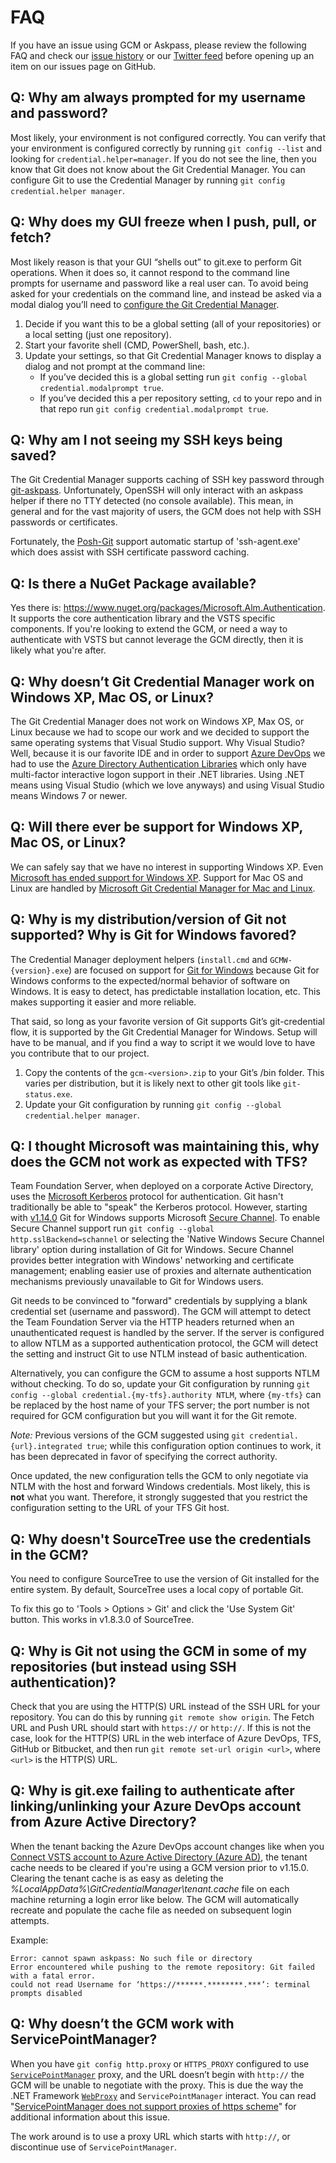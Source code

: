 # FAQ

If you have an issue using GCM or Askpass, please review the following FAQ and check our [issue history](https://github.com/Microsoft/Git-Credential-Manager-for-Windows/issues) or our [Twitter feed](https://twitter.com/microsoftgit) before opening up an item on our issues page on GitHub.

## Q: Why am always prompted for my username and password?

Most likely, your environment is not configured correctly.
You can verify that your environment is configured correctly by running `git config --list` and looking for `credential.helper=manager`.
If you do not see the line, then you know that Git does not know about the Git Credential Manager.
You can configure Git to use the Credential Manager by running `git config credential.helper manager`.

## Q: Why does my GUI freeze when I push, pull, or fetch?

Most likely reason is that your GUI “shells out” to git.exe to perform Git operations.
When it does so, it cannot respond to the command line prompts for username and password like a real user can.
To avoid being asked for your credentials on the command line, and instead be asked via a modal dialog you’ll need to [configure the Git Credential Manager](Configuration.md#modalprompt).

1. Decide if you want this to be a global setting (all of your repositories) or a local setting (just one repository).
2. Start your favorite shell (CMD, PowerShell, bash, etc.).
3. Update your settings, so that Git Credential Manager knows to display a dialog and not prompt at the command line:
   * If you’ve decided this is a global setting run `git config --global credential.modalprompt true`.
   * If you’ve decided this a per repository setting, `cd` to your repo and in that repo run `git config credential.modalprompt true`.

## Q: Why am I not seeing my SSH keys being saved?

The Git Credential Manager supports caching of SSH key password through [git-askpass](Askpass.md).
Unfortunately, OpenSSH will only interact with an askpass helper if there no TTY detected (no console available).
This mean, in general and for the vast majority of users, the GCM does not help with SSH passwords or certificates.

Fortunately, the [Posh-Git](https://github.com/dahlbyk/posh-git) support automatic startup of 'ssh-agent.exe' which does assist with SSH certificate password caching.

## Q: Is there a NuGet Package available?

Yes there is: <https://www.nuget.org/packages/Microsoft.Alm.Authentication>.
It supports the core authentication library and the VSTS specific components.
If you're looking to extend the GCM, or need a way to authenticate with VSTS but cannot leverage the GCM directly, then it is likely what you're after.

## Q: Why doesn’t Git Credential Manager work on Windows XP, Mac OS, or Linux?

The Git Credential Manager does not work on Windows XP, Max OS, or Linux because we had to scope our work and we decided to support the same operating systems that Visual Studio support.
Why Visual Studio?
Well, because it is our favorite IDE and in order to support [Azure DevOps](https://www.visualstudio.com/en-us/products/visual-studio-team-services-vs.aspx) we had to use the [Azure Directory Authentication Libraries](https://github.com/AzureAD) which only have multi-factor interactive logon support in their .NET libraries.
Using .NET means using Visual Studio (which we love anyways) and using Visual Studio means Windows 7 or newer.

## Q: Will there ever be support for Windows XP, Mac OS, or Linux?

We can safely say that we have no interest in supporting Windows XP.
Even [Microsoft has ended support for Windows XP](https://windows.microsoft.com/en-us/windows/end-support-help).
Support for Mac OS and Linux are handled by [Microsoft Git Credential Manager for Mac and Linux](https://github.com/Microsoft/Git-Credential-Manager-for-Mac-and-Linux).

## Q: Why is my distribution/version of Git not supported? Why is Git for Windows favored?

The Credential Manager deployment helpers (`install.cmd` and `GCMW-{version}.exe`) are focused on support for [Git for Windows](https://github.com/git-for-windows) because Git for Windows conforms to the expected/normal behavior of software on Windows.
It is easy to detect, has predictable installation location, etc. This makes supporting it easier and more reliable.

That said, so long as your favorite version of Git supports Git’s git-credential flow, it is supported by the Git Credential Manager for Windows.
Setup will have to be manual, and if you find a way to script it we would love to have you contribute that to our project.

1. Copy the contents of the `gcm-<version>.zip` to your Git’s /bin folder.
   This varies per distribution, but it is likely next to other git tools like `git-status.exe`.
2. Update your Git configuration by running `git config --global credential.helper manager`.

## Q: I thought Microsoft was maintaining this, why does the GCM not work as expected with TFS?

Team Foundation Server, when deployed on a corporate Active Directory, uses the [Microsoft Kerberos](https://msdn.microsoft.com/en-us/library/windows/desktop/aa378747(v=vs.85).aspx) protocol for authentication.
Git hasn't traditionally be able to "speak" the Kerberos protocol.
However, starting with [v1.14.0](https://github.com/git-for-windows/git/releases/tag/v2.14.0.windows.1) Git for Windows supports Microsoft [Secure Channel](https://msdn.microsoft.com/en-us/library/windows/desktop/aa380123(v=vs.85).aspx).
To enable Secure Channel support run `git config --global http.sslBackend=schannel` or selecting the 'Native Windows Secure Channel library' option during installation of Git for Windows.
Secure Channel provides better integration with Windows' networking and certificate management; enabling easier use of proxies and alternate authentication mechanisms previously unavailable to Git for Windows users.

Git needs to be convinced to "forward" credentials by supplying a blank credential set (username and password).
The GCM will attempt to detect the Team Foundation Server via the HTTP headers returned when an unauthenticated request is handled by the server.
If the server is configured to allow NTLM as a supported authentication protocol, the GCM will detect the setting and instruct Git to use NTLM instead of basic authentication.

Alternatively, you can configure the GCM to assume a host supports NTLM without checking.
To do so, update your Git configuration by running `git config --global credential.{my-tfs}.authority NTLM`, where `{my-tfs}` can be replaced by the host name of your TFS server; the port number is not required for GCM configuration but you will want it for the Git remote.

_Note:_ Previous versions of the GCM suggested using `git credential.{url}.integrated true`; while this configuration option continues to work, it has been deprecated in favor of specifying the correct authority.

Once updated, the new configuration tells the GCM to only negotiate via NTLM with the host and forward Windows credentials.
Most likely, this is **not** what you want.
Therefore, it strongly suggested that you restrict the configuration setting to the URL of your TFS Git host.

## Q: Why doesn't SourceTree use the credentials in the GCM?

You need to configure SourceTree to use the version of Git installed for the entire system.
By default, SourceTree uses a local copy of portable Git.

To fix this go to 'Tools > Options > Git' and click the 'Use System Git' button.
This works in v1.8.3.0 of SourceTree.

## Q: Why is Git not using the GCM in some of my repositories (but instead using SSH authentication)?

Check that you are using the HTTP(S) URL instead of the SSH URL for your repository.
You can do this by running `git remote show origin`.
The Fetch URL and Push URL should start with `https://` or `http://`.
If this is not the case, look for the HTTP(S) URL in the web interface of Azure DevOps, TFS, GitHub or Bitbucket, and then run `git remote set-url origin <url>`, where `<url>` is the HTTP(S) URL.

## Q: Why is git.exe failing to authenticate after linking/unlinking your Azure DevOps account from Azure Active Directory?

When the tenant backing the Azure DevOps account changes like when you [Connect VSTS account to Azure Active Directory (Azure AD)](https://docs.microsoft.com/en-us/vsts/accounts/connect-account-to-aad), the tenant cache needs to be cleared if you're using a GCM version prior to v1.15.0.
Clearing the tenant cache is as easy as deleting the *%LocalAppData%\GitCredentialManager\tenant.cache* file on each machine returning a login error like below.
The GCM will automatically recreate and populate the cache file as needed on subsequent login attempts.

Example:

```text
Error: cannot spawn askpass: No such file or directory
Error encountered while pushing to the remote repository: Git failed with a fatal error.
could not read Username for ‘https://******.********.***’: terminal prompts disabled
```

## Q: Why doesn’t the GCM work with ServicePointManager?

When you have `git config http.proxy` or `HTTPS_PROXY` configured to use [`ServicePointManager`](https://docs.microsoft.com/en-us/dotnet/api/system.net.servicepointmanager?view=netframework-4.7.1) proxy, and the URL doesn’t begin with `http://` the GCM will be unable to negotiate with the proxy. This is due the way the .NET Framework [`WebProxy`](https://docs.microsoft.com/en-us/dotnet/api/system.net.webproxy?view=netframework-4.7.1) and `ServicePointManager` interact. You can read "[ServicePointManager does not support proxies of https scheme](https://blogs.msdn.microsoft.com/jpsanders/2007/04/25/the-servicepointmanager-does-not-support-proxies-of-https-scheme-net-1-1-sp1/)" for additional information about this issue.

The work around is to use a proxy URL which starts with `http://`, or discontinue use of `ServicePointManager`.
